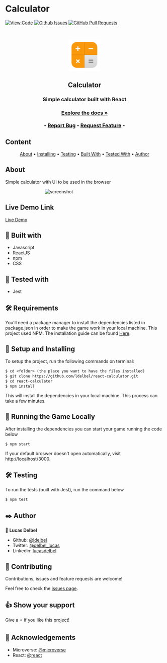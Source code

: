 # Calculator

[![View Code](https://img.shields.io/badge/View%20-Code-green)]()
[![Github Issues](https://img.shields.io/badge/GitHub-Issues-orange)]()
[![GitHub Pull Requests](https://img.shields.io/badge/GitHub-Pull%20Requests-blue)]()

<br />
<p align="center">
  <a href="https://github.com/ldelbel/react-calculator">
    <img src="logo.png" alt="Logo" width="100">
  </a>

  <h2 align="center">Calculator</h2>

  <h3 align="center">Simple calculator built with React<h3>
  <p align="center">
    <a href="https://github.com/ldelbel/react-calculator"><strong>Explore the docs »</strong></a>
    <br />
    <br />
    -
    <a href="https://github.com/ldelbel/react-calculator/issues">Report Bug</a>
    -
    <a href="https://github.com/ldelbel/react-calculator/pulls">Request Feature</a>
    -
  </p>
</p>
    
## Content

<p align="center">
  <a href="#about">About</a> •
  <a href="#ins">Installing</a> •
  <a href="#testing">Testing</a> •
  <a href="#with">Built With</a> •
  <a href="#tested">Tested With</a> •
  <a href="#author">Author</a>
</p>

## About <a name = "about"></a>
 
Simple calculator with UI to be used in the browser 
 
&nbsp;&nbsp;&nbsp;&nbsp;&nbsp;&nbsp;&nbsp;&nbsp;&nbsp;&nbsp;&nbsp;&nbsp;&nbsp;&nbsp;&nbsp;&nbsp;&nbsp;&nbsp;&nbsp;&nbsp;&nbsp;&nbsp;&nbsp;&nbsp;&nbsp;&nbsp;&nbsp;&nbsp;&nbsp;&nbsp;&nbsp; ![screenshot](screenshot.gif) 

## Live Demo Link <a name = "ldl"></a>

[Live Demo](https://react-calc-lds.herokuapp.com/)

## 🔧 Built with <a name = "with"></a>

- Javascript
- ReactJS
- npm
- CSS

## 🔧 Tested with <a name = "tested"></a>

- Jest

## 🛠 Requirements <a name = "req"></a>

You'll need a package manager to install the dependencies listed in package.json in order to make the game work in your local machine.
This project used NPM. The installation guide can be found [Here](https://www.npmjs.com/get-npm).

## 🔨 Setup and Installing <a name = "ins"></a>

To setup the project, run the following commands on terminal:

```
$ cd <folder> (the place you want to have the files installed)
$ git clone https://github.com/ldelbel/react-calculator.git
$ cd react-calculator
$ npm install

```

This will install the dependencies in your local machine. This process can take a few minutes.

## 🔨 Running the Game Locally

After installing the dependencies you can start your game running the code below

```
$ npm start

```
If your default broswer doesn't open automatically, visit http://localhost/3000.

## 🛠 Testing <a name = "testing"></a>

To run the tests (built with Jest), run the command below

```
$ npm test

```

## ✒️ Author <a name = "author"></a>

👤 **Lucas Delbel**

- Github: [@ldelbel](https://github.com/ldelbel)
- Twitter: [@delbel_lucas](https://twitter.com/delbel_lucas)
- Linkedin: [lucasdelbel](https://www.linkedin.com/in/lucasdelbel/)

## 🤝 Contributing

Contributions, issues and feature requests are welcome!

Feel free to check the [issues page]().

## 👍 Show your support

Give a ⭐️ if you like this project!

## :clap: Acknowledgements

- Microverse: [@microverse](https://www.microverse.org/)
- React: [@react](https://reactjs.org/)
